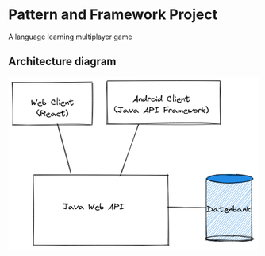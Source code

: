 # Pattern and Framework Project

A language learning multiplayer game

## Architecture diagram

![alt text](diagram/architecture%20diagram.png "architecture diagram")